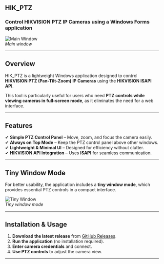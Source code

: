 ## **HIK_PTZ**

### **Control HIKVISION PTZ IP Cameras using a Windows Forms application**

![Main Window](https://github.com/user-attachments/assets/b097248e-8d1f-400e-91a3-a24dc0660f36)  
_Main window_

----------

## **Overview**

HIK_PTZ is a lightweight Windows application designed to control **HIKVISION PTZ (Pan-Tilt-Zoom) IP Cameras** using the **HIKVISION ISAPI API**.

This tool is particularly useful for users who need **PTZ controls while viewing cameras in full-screen mode**, as it eliminates the need for a web interface.

----------

## **Features**

✔ **Simple PTZ Control Panel** – Move, zoom, and focus the camera easily.  
✔ **Always on Top Mode** – Keep the PTZ control panel above other windows.  
✔ **Lightweight & Minimal UI** – Designed for efficiency without clutter.  
✔ **HIKVISION API Integration** – Uses **ISAPI** for seamless communication.

----------

## **Tiny Window Mode**

For better usability, the application includes a **tiny window mode**, which provides essential PTZ controls in a compact interface.

![Tiny Window](https://github.com/user-attachments/assets/829edf2e-9845-4c58-a6c6-731485914039)  
_Tiny window mode_

----------

## **Installation & Usage**

1.  **Download the latest release** from [GitHub Releases](#).
2.  **Run the application** (no installation required).
3.  **Enter camera credentials** and connect.
4.  **Use PTZ controls** to adjust the camera view.

----------


